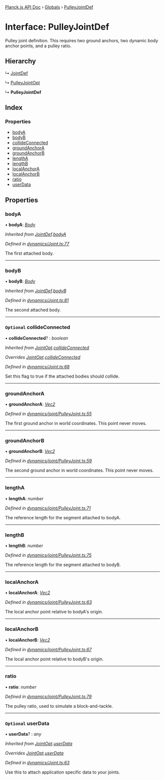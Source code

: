 [Planck.js API Doc](../README.md) › [Globals](../globals.md) › [PulleyJointDef](pulleyjointdef.md)

# Interface: PulleyJointDef

Pulley joint definition. This requires two ground anchors, two dynamic body
anchor points, and a pulley ratio.

## Hierarchy

  ↳ [JointDef](jointdef.md)

  ↳ [PulleyJointOpt](pulleyjointopt.md)

  ↳ **PulleyJointDef**

## Index

### Properties

* [bodyA](pulleyjointdef.md#bodya)
* [bodyB](pulleyjointdef.md#bodyb)
* [collideConnected](pulleyjointdef.md#optional-collideconnected)
* [groundAnchorA](pulleyjointdef.md#groundanchora)
* [groundAnchorB](pulleyjointdef.md#groundanchorb)
* [lengthA](pulleyjointdef.md#lengtha)
* [lengthB](pulleyjointdef.md#lengthb)
* [localAnchorA](pulleyjointdef.md#localanchora)
* [localAnchorB](pulleyjointdef.md#localanchorb)
* [ratio](pulleyjointdef.md#ratio)
* [userData](pulleyjointdef.md#optional-userdata)

## Properties

###  bodyA

• **bodyA**: *[Body](../classes/body.md)*

*Inherited from [JointDef](jointdef.md).[bodyA](jointdef.md#bodya)*

*Defined in [dynamics/Joint.ts:77](https://github.com/shakiba/planck.js/blob/5b96d95/src/dynamics/Joint.ts#L77)*

The first attached body.

___

###  bodyB

• **bodyB**: *[Body](../classes/body.md)*

*Inherited from [JointDef](jointdef.md).[bodyB](jointdef.md#bodyb)*

*Defined in [dynamics/Joint.ts:81](https://github.com/shakiba/planck.js/blob/5b96d95/src/dynamics/Joint.ts#L81)*

The second attached body.

___

### `Optional` collideConnected

• **collideConnected**? : *boolean*

*Inherited from [JointOpt](jointopt.md).[collideConnected](jointopt.md#optional-collideconnected)*

*Overrides [JointOpt](jointopt.md).[collideConnected](jointopt.md#optional-collideconnected)*

*Defined in [dynamics/Joint.ts:68](https://github.com/shakiba/planck.js/blob/5b96d95/src/dynamics/Joint.ts#L68)*

Set this flag to true if the attached bodies
should collide.

___

###  groundAnchorA

• **groundAnchorA**: *[Vec2](../classes/vec2.md)*

*Defined in [dynamics/joint/PulleyJoint.ts:55](https://github.com/shakiba/planck.js/blob/5b96d95/src/dynamics/joint/PulleyJoint.ts#L55)*

The first ground anchor in world coordinates. This point never moves.

___

###  groundAnchorB

• **groundAnchorB**: *[Vec2](../classes/vec2.md)*

*Defined in [dynamics/joint/PulleyJoint.ts:59](https://github.com/shakiba/planck.js/blob/5b96d95/src/dynamics/joint/PulleyJoint.ts#L59)*

The second ground anchor in world coordinates. This point never moves.

___

###  lengthA

• **lengthA**: *number*

*Defined in [dynamics/joint/PulleyJoint.ts:71](https://github.com/shakiba/planck.js/blob/5b96d95/src/dynamics/joint/PulleyJoint.ts#L71)*

The reference length for the segment attached to bodyA.

___

###  lengthB

• **lengthB**: *number*

*Defined in [dynamics/joint/PulleyJoint.ts:75](https://github.com/shakiba/planck.js/blob/5b96d95/src/dynamics/joint/PulleyJoint.ts#L75)*

The reference length for the segment attached to bodyB.

___

###  localAnchorA

• **localAnchorA**: *[Vec2](../classes/vec2.md)*

*Defined in [dynamics/joint/PulleyJoint.ts:63](https://github.com/shakiba/planck.js/blob/5b96d95/src/dynamics/joint/PulleyJoint.ts#L63)*

The local anchor point relative to bodyA's origin.

___

###  localAnchorB

• **localAnchorB**: *[Vec2](../classes/vec2.md)*

*Defined in [dynamics/joint/PulleyJoint.ts:67](https://github.com/shakiba/planck.js/blob/5b96d95/src/dynamics/joint/PulleyJoint.ts#L67)*

The local anchor point relative to bodyB's origin.

___

###  ratio

• **ratio**: *number*

*Defined in [dynamics/joint/PulleyJoint.ts:79](https://github.com/shakiba/planck.js/blob/5b96d95/src/dynamics/joint/PulleyJoint.ts#L79)*

The pulley ratio, used to simulate a block-and-tackle.

___

### `Optional` userData

• **userData**? : *any*

*Inherited from [JointOpt](jointopt.md).[userData](jointopt.md#optional-userdata)*

*Overrides [JointOpt](jointopt.md).[userData](jointopt.md#optional-userdata)*

*Defined in [dynamics/Joint.ts:63](https://github.com/shakiba/planck.js/blob/5b96d95/src/dynamics/Joint.ts#L63)*

Use this to attach application specific data to your joints.
